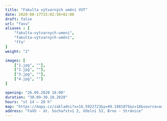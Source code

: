 ```yaml
---
title: "Fakulta výtvarných umění VUT"
date: 2020-08-17T15:02:56+02:00
draft: false
url: "favu"
aliases : [
    "fakulta-vytvarnych-umeni",
    "fakulta-výtvarných-umění",
    "ffa"
]
weight: "2"

images: [
    ["1.jpg", ""],
    ["2.jpg", ""],
    ["3.jpg", ""],
    ["4.jpg", ""]
]

opening: "26.09.2020 16:00"
duration: "30.09-30.10.2020"
hours: "st 14 – 20 h"
map: "https://mapy.cz/zakladni?x=16.5922723&y=49.1981075&z=18&source=addr&id=8899132"
address: "FaVU - at. Sochařství 2, Údolní 53, Brno - Stránice"
---
```

